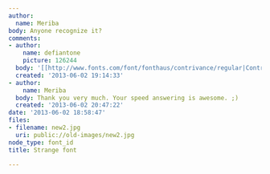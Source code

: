 ```yaml
---
author:
  name: Meriba
body: Anyone recognize it?
comments:
- author:
    name: defiantone
    picture: 126244
  body: '[[http://www.fonts.com/font/fonthaus/contrivance/regular|Contrivance]]'
  created: '2013-06-02 19:14:33'
- author:
    name: Meriba
  body: Thank you very much. Your speed answering is awesome. ;)
  created: '2013-06-02 20:47:22'
date: '2013-06-02 18:58:47'
files:
- filename: new2.jpg
  uri: public://old-images/new2.jpg
node_type: font_id
title: Strange font

---
```

